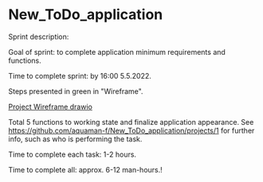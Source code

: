 # New_ToDo_application

Sprint description:

Goal of sprint: to complete application minimum requirements and functions.

Time to complete sprint: by 16:00 5.5.2022.

Steps presented in green in "Wireframe". 

[Project Wireframe drawio](https://user-images.githubusercontent.com/81656346/166483626-b24054cc-bc3f-4486-98a2-cf462f0b5064.png)

Total 5 functions to working state and finalize application appearance. See https://github.com/aquaman-f/New_ToDo_application/projects/1 for 
further info, such as who is performing the task.

Time to complete each task: 1-2 hours. 

Time to complete all: approx. 6-12 man-hours.!
